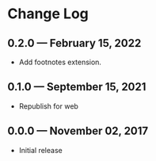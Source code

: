 # Change Log

## 0.2.0 — February 15, 2022
- Add footnotes extension.

## 0.1.0 — September 15, 2021
- Republish for web

## 0.0.0 — November 02, 2017
- Initial release
